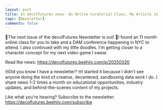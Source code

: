 ```yaml
---
layout: post
title: In decolFutures news- An Online Curatorial Class, My Article in DAM News, and Doodles for My Next Indie Video Game
tags: [Newsletter]
comments: false
---
```

👏The next issue of the decolFutures Newsletter is out! 👏I found an 11 month online class for you to take and a DAM conference happening in NYC to attend. I also continued with my little doodles. I'm getting closer to a character concept for my next video game I swear. 

Read the news: https://decolfutures.beehiiv.com/p/20250320

🤓Did you know I have a newsletter? 🤓I started it because I didn't see anyone doing the kind of creative, decentered, sandboxing data work I do. I share news 1-2 times a month on educational opportunities, industry updates, and behind-the-scenes content of my projects.

Like what you're hearing? Subscribe to the newsletter: https://decolfutures.beehiiv.com/subscribe
